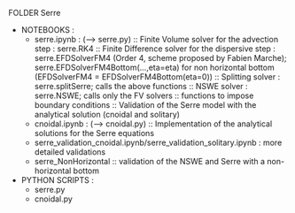 FOLDER Serre

* NOTEBOOKS :
	- serre.ipynb : (--> serre.py)
		:: Finite Volume solver for the advection step : serre.RK4
		:: Finite Difference solver for the dispersive step : serre.EFDSolverFM4 (Order 4, scheme proposed by Fabien Marche);
								      serre.EFDSolverFM4Bottom(...,eta=eta) for non horizontal bottom
								      (EFDSolverFM4 = EFDSolverFM4Bottom(eta=0))
		:: Splitting solver : serre.splitSerre; calls the above functions
		:: NSWE solver : serre.NSWE; calls only the FV solvers
		:: functions to impose boundary conditions 
		:: Validation of the Serre model with the analytical solution (cnoidal and solitary)
	- cnoidal.ipynb : (--> cnoidal.py)
		:: Implementation of the analytical solutions for the Serre equations
	- serre_validation_cnoidal.ipynb/serre_validation_solitary.ipynb : more detailed validations
	- serre_NonHorizontal
		:: validation of the NSWE and Serre with a non-horizontal bottom
* PYTHON SCRIPTS :
	- serre.py
	- cnoidal.py		
